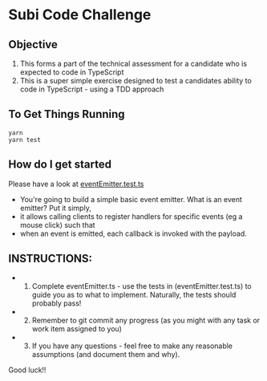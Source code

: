 # Subi Code Challenge

## Objective

1. This forms a part of the technical assessment for a candidate who is expected to code in TypeScript
2. This is a super simple exercise designed to test a candidates ability to code in TypeScript - using a TDD approach

## To Get Things Running

```
yarn
yarn test
```

## How do I get started
Please have a look at [eventEmitter.test.ts](./src/eventEmitter.test.ts)

 * You're going to build a simple basic event emitter. What is an event emitter? Put it simply,
 * it allows calling clients to register handlers for specific events (eg a mouse click) such that
 * when an event is emitted, each callback is invoked with the payload.
 
##  INSTRUCTIONS:
 *   1. Complete eventEmitter.ts - use the tests in (eventEmitter.test.ts) to guide you as to what to implement. Naturally,
       the tests should probably pass!
 *   2. Remember to git commit any progress (as you might with any task or work item assigned to you)
 *   3. If you have any questions - feel free to make any reasonable assumptions (and document them and why).
 
 
  Good luck!!
 

